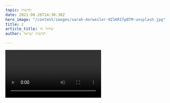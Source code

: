 ```yaml
---
topic: חדשות
date: 2021-08-26T14:30:38Z
hero_image: "/content/images/sarah-dorweiler-9Z1KRIfpBTM-unsplash.jpg"
title: z
article_title: שידור חי
author: חדשות ישראל

---
```

<video src="https://live-cdn.dvidshub.net/webcast/26975/master.m3u8"/>